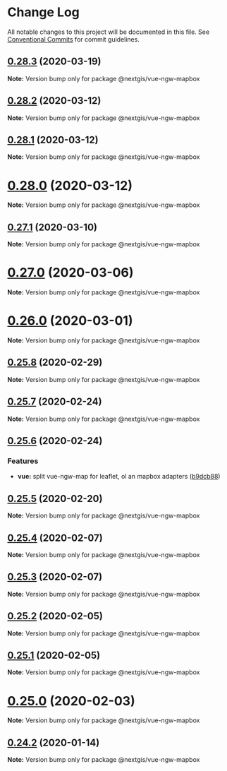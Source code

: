 # Change Log

All notable changes to this project will be documented in this file.
See [Conventional Commits](https://conventionalcommits.org) for commit guidelines.

## [0.28.3](https://github.com/nextgis/nextgisweb_frontend/compare/v0.28.2...v0.28.3) (2020-03-19)

**Note:** Version bump only for package @nextgis/vue-ngw-mapbox





## [0.28.2](https://github.com/nextgis/nextgisweb_frontend/compare/v0.28.1...v0.28.2) (2020-03-12)

**Note:** Version bump only for package @nextgis/vue-ngw-mapbox





## [0.28.1](https://github.com/nextgis/nextgisweb_frontend/compare/v0.28.0...v0.28.1) (2020-03-12)

**Note:** Version bump only for package @nextgis/vue-ngw-mapbox





# [0.28.0](https://github.com/nextgis/nextgisweb_frontend/compare/v0.27.1...v0.28.0) (2020-03-12)

**Note:** Version bump only for package @nextgis/vue-ngw-mapbox





## [0.27.1](https://github.com/nextgis/nextgisweb_frontend/compare/v0.27.0...v0.27.1) (2020-03-10)

**Note:** Version bump only for package @nextgis/vue-ngw-mapbox





# [0.27.0](https://github.com/nextgis/nextgisweb_frontend/compare/v0.26.0...v0.27.0) (2020-03-06)

**Note:** Version bump only for package @nextgis/vue-ngw-mapbox





# [0.26.0](https://github.com/nextgis/nextgisweb_frontend/compare/v0.25.8...v0.26.0) (2020-03-01)

**Note:** Version bump only for package @nextgis/vue-ngw-mapbox





## [0.25.8](https://github.com/nextgis/nextgisweb_frontend/compare/v0.25.7...v0.25.8) (2020-02-29)

**Note:** Version bump only for package @nextgis/vue-ngw-mapbox





## [0.25.7](https://github.com/nextgis/nextgisweb_frontend/compare/v0.25.5...v0.25.7) (2020-02-24)

**Note:** Version bump only for package @nextgis/vue-ngw-mapbox





## [0.25.6](https://github.com/nextgis/nextgisweb_frontend/compare/v0.20.3...v0.25.6) (2020-02-24)


### Features

* **vue:** split vue-ngw-map for leaflet, ol an mapbox adapters ([b9dcb88](https://github.com/nextgis/nextgisweb_frontend/commit/b9dcb880140480b3557cde7bb91e761741889bf5))





## [0.25.5](https://github.com/nextgis/nextgisweb_frontend/compare/v0.25.4...v0.25.5) (2020-02-20)

**Note:** Version bump only for package @nextgis/vue-ngw-mapbox





## [0.25.4](https://github.com/nextgis/nextgisweb_frontend/compare/v0.25.3...v0.25.4) (2020-02-07)

**Note:** Version bump only for package @nextgis/vue-ngw-mapbox





## [0.25.3](https://github.com/nextgis/nextgisweb_frontend/compare/v0.25.2...v0.25.3) (2020-02-07)

**Note:** Version bump only for package @nextgis/vue-ngw-mapbox





## [0.25.2](https://github.com/nextgis/nextgisweb_frontend/compare/v0.25.1...v0.25.2) (2020-02-05)

**Note:** Version bump only for package @nextgis/vue-ngw-mapbox





## [0.25.1](https://github.com/nextgis/nextgisweb_frontend/compare/v0.25.0...v0.25.1) (2020-02-05)

**Note:** Version bump only for package @nextgis/vue-ngw-mapbox





# [0.25.0](https://github.com/nextgis/nextgisweb_frontend/compare/v0.24.0...v0.25.0) (2020-02-03)

**Note:** Version bump only for package @nextgis/vue-ngw-mapbox





## [0.24.2](https://github.com/nextgis/nextgisweb_frontend/compare/v0.24.1...v0.24.2) (2020-01-14)

**Note:** Version bump only for package @nextgis/vue-ngw-mapbox
